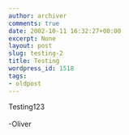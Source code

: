 ```yaml
---
author: archiver
comments: true
date: 2002-10-11 16:32:27+00:00
excerpt: None
layout: post
slug: testing-2
title: Testing
wordpress_id: 1518
tags:
- oldpost
---
```


Testing123<br /><br />-Oliver